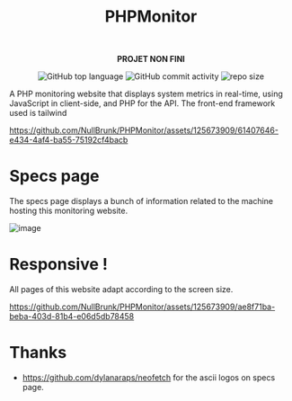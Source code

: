 <div align="center">
   
# PHPMonitor  
<br/>    

**PROJET NON FINI**
 
![GitHub top language](https://img.shields.io/github/languages/top/NullBrunk/PHPMonitor?style=for-the-badge)
![GitHub commit activity](https://img.shields.io/github/commit-activity/m/NullBrunk/PHPMonitor?style=for-the-badge)
![repo size](https://img.shields.io/github/repo-size/NullBrunk/PHPMonitor?style=for-the-badge)

</div>

A PHP monitoring website that displays system metrics in real-time, using JavaScript in client-side, and PHP for the API. The front-end framework used is tailwind

https://github.com/NullBrunk/PHPMonitor/assets/125673909/61407646-e434-4af4-ba55-75192cf4bacb



# Specs page
The specs page displays a bunch of information related to the machine hosting this monitoring website.

![image](https://github.com/NullBrunk/PHPMonitor/assets/125673909/c7cfec51-c27b-428e-85ac-fb56ee3372f2)

# Responsive !
All pages of this website adapt according to the screen size.

https://github.com/NullBrunk/PHPMonitor/assets/125673909/ae8f71ba-beba-403d-81b4-e06d5db78458


# Thanks

- https://github.com/dylanaraps/neofetch for the ascii logos on specs page.
